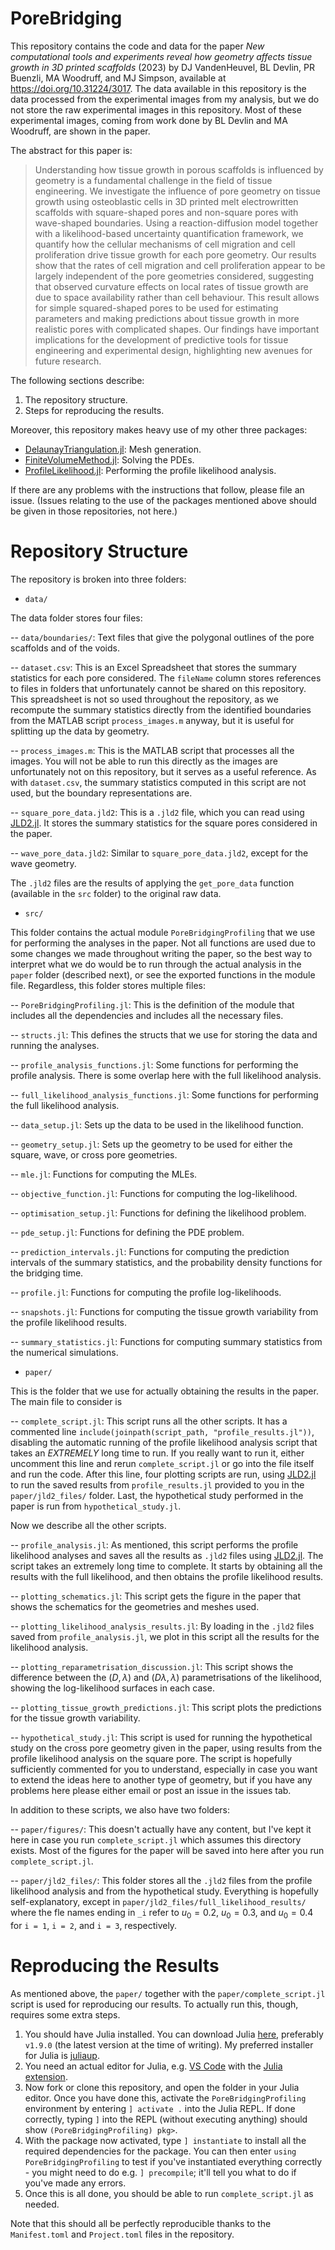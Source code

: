 # PoreBridging

This repository contains the code and data for the paper _New computational tools and experiments reveal how geometry affects tissue growth in 3D printed scaffolds_ (2023) by DJ VandenHeuvel, BL Devlin, PR Buenzli, MA Woodruff, and MJ Simpson, available at https://doi.org/10.31224/3017. The data available in this repository is the data processed from the experimental images from my analysis, but we do not store the raw experimental images in this repository. Most of these experimental images, coming from work done by BL Devlin and MA Woodruff, are shown in the paper. 

The abstract for this paper is:

> Understanding how tissue growth in porous scaffolds is influenced by geometry is a fundamental challenge in the field of tissue engineering. We investigate the influence of pore geometry on tissue growth using osteoblastic cells in 3D printed melt electrowritten scaffolds with square-shaped pores and non-square pores with wave-shaped boundaries. Using a reaction-diffusion model together with a likelihood-based uncertainty quantification framework, we quantify how the cellular mechanisms of cell migration and cell proliferation drive tissue growth for each pore geometry. Our results show that the rates of cell migration and cell proliferation appear to be largely independent of the pore geometries considered, suggesting that observed curvature effects on local rates of tissue growth are due to space availability rather than cell behaviour. This result allows for simple squared-shaped pores to be used for estimating parameters and making predictions about tissue growth in more realistic pores with complicated shapes. Our findings have important implications for the development of predictive tools for tissue engineering and experimental design, highlighting new avenues for future research.

The following sections describe:

1. The repository structure.
2. Steps for reproducing the results.

Moreover, this repository makes heavy use of my other three packages:

- [DelaunayTriangulation.jl](https://github.com/DanielVandH/DelaunayTriangulation.jl): Mesh generation.
- [FiniteVolumeMethod.jl](https://github.com/DanielVandH/FiniteVolumeMethod.jl): Solving the PDEs.
- [ProfileLikelihood.jl](https://github.com/DanielVandH/ProfileLikelihood.jl): Performing the profile likelihood analysis.

If there are any problems with the instructions that follow, please file an issue. (Issues relating to the use of the packages mentioned above should be given in those repositories, not here.)

# Repository Structure 

The repository is broken into three folders:

- `data/`

The data folder stores four files:

-- `data/boundaries/`: Text files that give the polygonal outlines of the pore scaffolds and of the voids.

-- `dataset.csv`: This is an Excel Spreadsheet that stores the summary statistics for each pore considered. The `fileName` column stores references to files in folders that unfortunately cannot be shared on this repository. This spreadsheet is not so used throughout the repository, as we recompute the summary statistics directly from the identified boundaries from the MATLAB script `process_images.m` anyway, but it is useful for splitting up the data by geometry.

-- `process_images.m`: This is the MATLAB script that processes all the images. You will not be able to run this directly as the images are unfortunately not on this repository, but it serves as a useful reference. As with `dataset.csv`, the summary statistics computed in this script are not used, but the boundary representations are. 

-- `square_pore_data.jld2`: This is a `.jld2` file, which you can read using [JLD2.jl](https://github.com/JuliaIO/JLD2.jl). It stores the summary statistics for the square pores considered in the paper.

-- `wave_pore_data.jld2`: Similar to `square_pore_data.jld2`, except for the wave geometry.

The `.jld2` files are the results of applying the `get_pore_data` function (available in the `src` folder) to the original raw data.

- `src/`

This folder contains the actual module `PoreBridgingProfiling` that we use for performing the analyses in the paper. Not all functions are used due to some changes we made throughout writing the paper, so the best way to interpret what we do would be to run through the actual analysis in the `paper` folder (described next), or see the exported functions in the module file. Regardless, this folder stores multiple files:

-- `PoreBridgingProfiling.jl`: This is the definition of the module that includes all the dependencies and includes all the necessary files.

-- `structs.jl`: This defines the structs that we use for storing the data and running the analyses.

-- `profile_analysis_functions.jl`: Some functions for performing the profile analysis. There is some overlap here with the full likelihood analysis.

-- `full_likelihood_analysis_functions.jl`: Some functions for performing the full likelihood analysis.

-- `data_setup.jl`: Sets up the data to be used in the likelihood function.

-- `geometry_setup.jl`: Sets up the geometry to be used for either the square, wave, or cross pore geometries.

-- `mle.jl`: Functions for computing the MLEs.

-- `objective_function.jl`: Functions for computing the log-likelihood.

-- `optimisation_setup.jl`: Functions for defining the likelihood problem.

-- `pde_setup.jl`: Functions for defining the PDE problem.

-- `prediction_intervals.jl`: Functions for computing the prediction intervals of the summary statistics, and the probability density functions for the bridging time.

-- `profile.jl`: Functions for computing the profile log-likelihoods.

-- `snapshots.jl`: Functions for computing the tissue growth variability from the profile likelihood results.

-- `summary_statistics.jl`: Functions for computing summary statistics from the numerical simulations.


- `paper/`

This is the folder that we use for actually obtaining the results in the paper. The main file to consider is

-- `complete_script.jl`: This script runs all the other scripts. It has a commented line `include(joinpath(script_path, "profile_results.jl"))`, disabling the automatic running of the profile likelihood analysis script that takes an _EXTREMELY_ long time to run. If you really want to run it, either uncomment this line and rerun `complete_script.jl` or go into the file itself and run the code. After this line, four plotting scripts are run, using [JLD2.jl](https://github.com/JuliaIO/JLD2.jl) to run the saved results from `profile_results.jl` provided to you in the `paper/jld2_files/` folder. Last, the hypothetical study performed in the paper is run from `hypothetical_study.jl`.

Now we describe all the other scripts.

-- `profile_analysis.jl`: As mentioned, this script performs the profile likelihood analyses and saves all the results as `.jld2` files using [JLD2.jl](https://github.com/JuliaIO/JLD2.jl). The script takes an extremely long time to complete. It starts by obtaining all the results with the full likelihood, and then obtains the profile likelihood results.

-- `plotting_schematics.jl`: This script gets the figure in the paper that shows the schematics for the geometries and meshes used.

-- `plotting_likelihood_analysis_results.jl`: By loading in the `.jld2` files saved from `profile_analysis.jl`, we plot in this script all the results for the likelihood analysis.

-- `plotting_reparametrisation_discussion.jl`: This script shows the difference between the $(D, \lambda)$ and $(D\lambda,\lambda)$ parametrisations of the likelihood, showing the log-likelihood surfaces in each case.

-- `plotting_tissue_growth_predictions.jl`: This script plots the predictions for the tissue growth variability.

-- `hypothetical_study.jl`: This script is used for running the hypothetical study on the cross pore geometry given in the paper, using results from the profile likelihood analysis on the square pore. The script is hopefully sufficiently commented for you to understand, especially in case you want to extend the ideas here to another type of geometry, but if you have any problems here please either email or post an issue in the issues tab.


In addition to these scripts, we also have two folders:

-- `paper/figures/`: This doesn't actually have any content, but I've kept it here in case you run `complete_script.jl` which assumes this directory exists. Most of the figures for the paper will be saved into here after you run `complete_script.jl`. 

-- `paper/jld2_files/`: This folder stores all the `.jld2` files from the profile likelihood analysis and from the hypothetical study. Everything is hopefully self-explanatory, except in `paper/jld2_files/full_likelihood_results/` where the fle names ending in `_i` refer to $u_0 = 0.2$, $u_0 = 0.3$, and $u_0=0.4$ for `i = 1`, `i = 2`, and `i = 3`, respectively.

# Reproducing the Results 

As mentioned above, the `paper/` together with the `paper/complete_script.jl` script is used for reproducing our results. To actually run this, though, requires some extra steps. 

1. You should have Julia installed. You can download Julia [here](https://julialang.org/downloads/), preferably `v1.9.0` (the latest version at the time of writing). My preferred installer for Julia is [juliaup](https://github.com/JuliaLang/juliaup).
2. You need an actual editor for Julia, e.g. [VS Code](https://code.visualstudio.com/) with the [Julia extension](https://code.visualstudio.com/docs/languages/julia).
3. Now fork or clone this repository, and open the folder in your Julia editor. Once you have done this, activate the `PoreBridgingProfiling` environment by entering `] activate .` into the Julia REPL. If done correctly, typing `]` into the REPL (without executing anything) should show `(PoreBridgingProfiling) pkg>`.
4. With the package now activated, type `] instantiate` to install all the required dependencies for the package. You can then enter `using PoreBridgingProfiling` to test if you've instantiated everything correctly - you might need to do e.g. `] precompile`; it'll tell you what to do if you've made any errors.
5. Once this is all done, you should be able to run `complete_script.jl` as needed.

Note that this should all be perfectly reproducible thanks to the `Manifest.toml` and `Project.toml` files in the repository.
